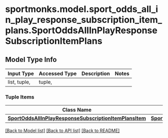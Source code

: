 # sportmonks.model.sport_odds_all_in_play_response_subscription_item_plans.SportOddsAllInPlayResponseSubscriptionItemPlans

## Model Type Info
Input Type | Accessed Type | Description | Notes
------------ | ------------- | ------------- | -------------
list, tuple,  | tuple,  |  | 

### Tuple Items
Class Name | Input Type | Accessed Type | Description | Notes
------------- | ------------- | ------------- | ------------- | -------------
[**SportOddsAllInPlayResponseSubscriptionItemPlansItem**](SportOddsAllInPlayResponseSubscriptionItemPlansItem.md) | [**SportOddsAllInPlayResponseSubscriptionItemPlansItem**](SportOddsAllInPlayResponseSubscriptionItemPlansItem.md) | [**SportOddsAllInPlayResponseSubscriptionItemPlansItem**](SportOddsAllInPlayResponseSubscriptionItemPlansItem.md) |  | 

[[Back to Model list]](../../README.md#documentation-for-models) [[Back to API list]](../../README.md#documentation-for-api-endpoints) [[Back to README]](../../README.md)

